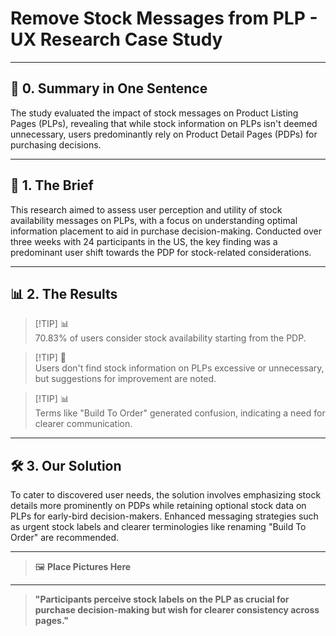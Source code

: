 # Remove Stock Messages from PLP - UX Research Case Study

---

## 📖 **0. Summary in One Sentence**

The study evaluated the impact of stock messages on Product Listing Pages (PLPs), revealing that while stock information on PLPs isn't deemed unnecessary, users predominantly rely on Product Detail Pages (PDPs) for purchasing decisions.

---

## 💬 **1. The Brief**

This research aimed to assess user perception and utility of stock availability messages on PLPs, with a focus on understanding optimal information placement to aid in purchase decision-making. Conducted over three weeks with 24 participants in the US, the key finding was a predominant user shift towards the PDP for stock-related considerations.

---

## 📊 **2. The Results**

> [!TIP] 📊  
> 70.83% of users consider stock availability starting from the PDP.

> [!TIP] 💬  
> Users don't find stock information on PLPs excessive or unnecessary, but suggestions for improvement are noted.

> [!TIP] 📊  
> Terms like "Build To Order" generated confusion, indicating a need for clearer communication.

---

## 🛠️ **3. Our Solution**

To cater to discovered user needs, the solution involves emphasizing stock details more prominently on PDPs while retaining optional stock data on PLPs for early-bird decision-makers. Enhanced messaging strategies such as urgent stock labels and clearer terminologies like renaming "Build To Order" are recommended.

---

> 🖼️ **Place Pictures Here**  

---

> **"Participants perceive stock labels on the PLP as crucial for purchase decision-making but wish for clearer consistency across pages."**
